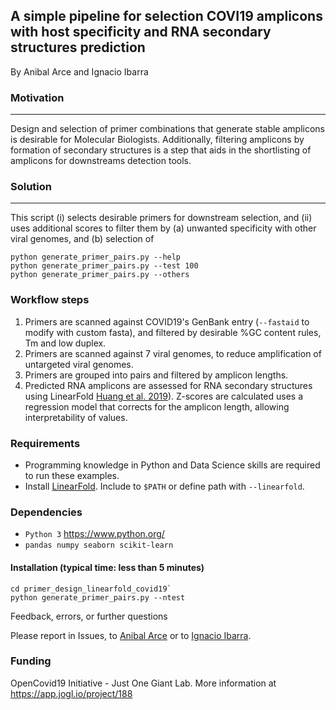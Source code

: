 ## **A simple pipeline for selection COVI19 amplicons with host specificity and RNA secondary structures prediction**
By Anibal Arce and Ignacio Ibarra

### Motivation
---------------------------------------------------------
Design and selection of primer combinations that generate stable amplicons is desirable for Molecular Biologists. Additionally, filtering amplicons by formation of secondary structures is a step that aids in the shortlisting of amplicons for downstreams detection tools.

### Solution
----------------
This script (i) selects desirable primers for downstream selection, and (ii) uses additional scores to filter them by (a) unwanted specificity with other viral genomes, and (b) selection of

```
python generate_primer_pairs.py --help
python generate_primer_pairs.py --test 100
python generate_primer_pairs.py --others
```

### Workflow steps
1. Primers are scanned against COVID19's GenBank entry (`--fastaid` to modify with custom fasta), 
and filtered by desirable %GC content rules, Tm and low duplex.
2. Primers are scanned against 7 viral genomes, to reduce amplification of untargeted viral genomes.
3. Primers are grouped into pairs and filtered by amplicon lengths.
4. Predicted RNA amplicons are assessed for RNA secondary structures using LinearFold [Huang et al. 2019](https://academic.oup.com/bioinformatics/article/35/14/i295/5529205)). Z-scores are calculated uses a regression model that corrects for the amplicon length, allowing interpretability of values.

### Requirements
- Programming knowledge in Python and Data Science skills are required to run these examples.
- Install [LinearFold](https://github.com/LinearFold/LinearFold). Include to `$PATH` or define path with `--linearfold`.

### Dependencies
- `Python 3` https://www.python.org/
- `pandas numpy seaborn scikit-learn`

#### Installation (typical time: less than 5 minutes)
```git clone primer_design_linearfold_covid19.git
cd primer_design_linearfold_covid19`
python generate_primer_pairs.py --ntest
```

Feedback, errors, or further questions

Please report in Issues, to [Anibal Arce](aaarce@uc.cl) or to [Ignacio Ibarra](ignacio.ibarra@helmholtz-muenchen.de).

### Funding
OpenCovid19 Initiative - Just One Giant Lab.
More information at https://app.jogl.io/project/188